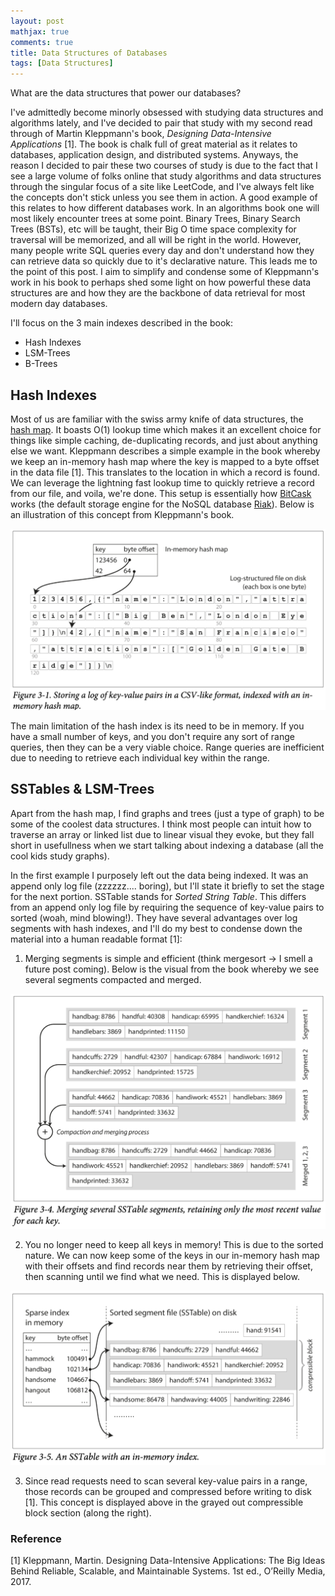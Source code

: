 ```yaml
---
layout: post  
mathjax: true  
comments: true  
title: Data Structures of Databases  
tags: [Data Structures]  
---  
```

What are the data structures that power our databases?  

I've admittedly become minorly obsessed with studying data structures and algorithms lately, and I've decided to pair that study with my second read through of Martin Kleppmann's book, *Designing Data-Intensive Applications* [1]. The book is chalk full of great material as it relates to databases, application design, and distributed systems. Anyways, the reason I decided to pair these two courses of study is due to the fact that I see a large volume of folks online that study algorithms and data structures through the singular focus of a site like LeetCode, and I've always felt like the concepts don't stick unless you see them in action. A good example of this relates to how different databases work. In an algorithms book one will most likely encounter trees at some point. Binary Trees, Binary Search Trees (BSTs), etc will be taught, their Big O time space complexity for traversal will be memorized, and all will be right in the world. However, many people write SQL queries every day and don't understand how they can retrieve data so quickly due to it's declarative nature. This leads me to the point of this post. I aim to simplify and condense some of Kleppmann's work in his book to perhaps shed some light on how powerful these data structures are and how they are the backbone of data retrieval for most modern day databases.  

I'll focus on the 3 main indexes described in the book:  
* Hash Indexes  
* LSM-Trees  
* B-Trees  

## Hash Indexes  
Most of us are familiar with the swiss army knife of data structures, the [hash map](https://jason-adam.github.io/hash-tables/). It boasts O(1) lookup time which makes it an excellent choice for things like simple caching, de-duplicating records, and just about anything else we want. Kleppmann describes a simple example in the book whereby we keep an in-memory hash map where the key is mapped to a byte offset in the data file [1]. This translates to the location in which a record is found. We can leverage the lightning fast lookup time to quickly retrieve a record from our file, and voila, we're done. This setup is essentially how [BitCask](https://github.com/basho/bitcask) works (the default storage engine for the NoSQL database [Riak](https://riak.com/index.html)). Below is an illustration of this concept from Kleppmann's book.  

![](../imgs/2021-01-10-db-data-structures/hash-index.png)  

The main limitation of the hash index is its need to be in memory. If you have a small number of keys, and you don't require any sort of range queries, then they can be a very viable choice. Range queries are inefficient due to needing to retrieve each individual key within the range.

## SSTables & LSM-Trees  
Apart from the hash map, I find graphs and trees (just a type of graph) to be some of the coolest data structures. I think most people can intuit how to traverse an array or linked list due to linear visual they evoke, but they fall short in usefullness when we start talking about indexing a database (all the cool kids study graphs).  

In the first example I purposely left out the data being indexed. It was an append only log file (zzzzzz.... boring), but I'll state it briefly to set the stage for the next portion. SSTable stands for *Sorted String Table*. This differs from an append only log file by requiring the sequence of key-value pairs to sorted (woah, mind blowing!). They have several advantages over log segments with hash indexes, and I'll do my best to condense down the material into a human readable format [1]:  

1. Merging segments is simple and efficient (think mergesort -> I smell a future post coming). Below is the visual from the book whereby we see several segments compacted and merged.  

![](../imgs/2021-01-10-db-data-structures/sstable-compact-merge.png)  

2. You no longer need to keep all keys in memory! This is due to the sorted nature. We can now keep some of the keys in our in-memory hash map with their offsets and find records near them by retrieving their offset, then scanning until we find what we need. This is displayed below.  

![](../imgs/2021-01-10-db-data-structures/sstable-memory-index.png)  

3. Since read requests need to scan several key-value pairs in a range, those records can be grouped and compressed before writing to disk [1]. This concept is displayed above in the grayed out compressible block section (along the right).

### Reference  
[1] Kleppmann, Martin. Designing Data-Intensive Applications: The Big Ideas Behind Reliable, Scalable, and Maintainable Systems. 1st ed., O’Reilly Media, 2017.
